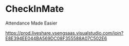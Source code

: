 # CheckInMate
Attendance Made Easier

https://prod.liveshare.vsengsaas.visualstudio.com/join?E8E394EE044BA569DC08F355588A07C502E6
